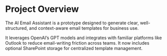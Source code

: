 # Project Overview

The AI Email Assistant is a prototype designed to generate clear, well-structured, and context-aware email templates for business use.

It leverages OpenAI’s GPT models and integrates with familiar platforms like Outlook to reduce email-writing friction across teams.
It now includes optional SharePoint storage for centralized template management.
